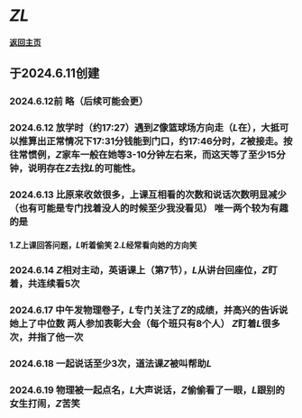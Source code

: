 # *ZL*       
#### [返回主页](https://normyan01.github.io)
## 于2024.6.11创建
### 2024.6.12前 略（后续可能会更）
### 2024.6.12 放学时（约17:27）遇到*Z*像篮球场方向走（*L*在），大抵可以推算出正常情况下17:31分钱能到门口，约17:46分时，*Z*被接走。按往常惯例，*Z*家车一般在她等3-10分钟左右来，而这天等了至少15分钟，说明存在*Z*去找*L*的可能性。
### 2024.6.13 比原来收敛很多，上课互相看的次数和说话次数明显减少（也有可能是专门找着没人的时候至少我没看见） 唯一两个较为有趣的是 
####    1.*Z*上课回答问题，*L*听着偷笑 2.*L*经常看向她的方向笑
### 2024.6.14 *Z*相对主动，英语课上（第7节），*L*从讲台回座位，*Z*盯着，共连续看5次
### 2024.6.17 中午发物理卷子，*L*专门关注了*Z*的成绩，并高兴的告诉说她上了中位数 两人参加表彰大会（每个班只有8个人） *Z*盯着*L*很多次，并指了他一次
### 2024.6.18 一起说话至少3次，道法课*Z*被叫帮助*L*
### 2024.6.19 物理被一起点名，*L*大声说话，*Z*偷偷看了一眼，*L*跟别的女生打闹，*Z*苦笑
